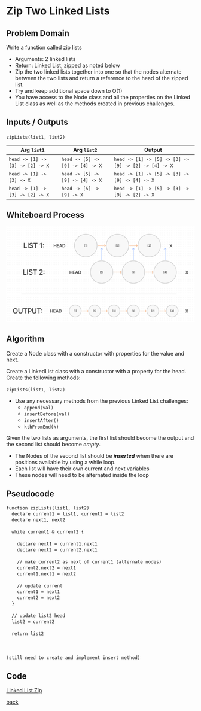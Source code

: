 # Zip Two Linked Lists

## Problem Domain

Write a function called zip lists

- Arguments: 2 linked lists
- Return: Linked List, zipped as noted below
- Zip the two linked lists together into one so that the nodes alternate between the two lists and return a reference to the head of the zipped list.
- Try and keep additional space down to O(1)
- You have access to the Node class and all the properties on the Linked List class as well as the methods created in previous challenges.

## Inputs / Outputs

`zipLists(list1, list2)`

| Arg `list1`                      	| Arg `list2`                  	| Output                                                	|
|----------------------------------	|----------------------------------	|-------------------------------------------------------	|
| `head -> [1] -> [3] -> [2] -> X` 	| `head -> [5] -> [9] -> [4] -> X` 	| `head -> [1] -> [5] -> [3] -> [9] -> [2] -> [4] -> X` 	|
| `head -> [1] -> [3] -> X`        	| `head -> [5] -> [9] -> [4] -> X` 	| `head -> [1] -> [5] -> [3] -> [9] -> [4] -> X`        	|
| `head -> [1] -> [3] -> [2] -> X` 	| `head -> [5] -> [9] -> X`        	| `head -> [1] -> [5] -> [3] -> [9] -> [2] -> X`        	|

## Whiteboard Process

![Linked List Zip](./linked-list-zip.png)

## Algorithm

Create a Node class with a constructor with properties for the value and next.

Create a LinkedList class with a constructor with a property for the head. Create the following methods:

`zipLists(list1, list2)`

- Use any necessary methods from the previous Linked List challenges:
  - `append(val)`
  - `insertBefore(val)`
  - `insertAfter()`
  - `kthFromEnd(k)`

Given the two lists as arguments, the first list should become the output and the second list should become *empty*.

- The Nodes of the second list should be ***inserted*** when there are positions available by using a while loop.
- Each list will have their own current and next variables
- These nodes will need to be alternated inside the loop

## Pseudocode

```plaintext
function zipLists(list1, list2)
  declare current1 = list1, current2 = list2
  declare next1, next2

  while current1 & current2 {

    declare next1 = current1.next1
    declare next2 = current2.next1

    // make current2 as next of current1 (alternate nodes)
    current2.next2 = next1
    current1.next1 = next2 

    // update current
    current1 = next1
    current2 = next2
  }

  // update list2 head
  list2 = current2

  return list2



(still need to create and implement insert method)
```

## Code

[Linked List Zip](./linked-list.js)

[back](../README.md)
